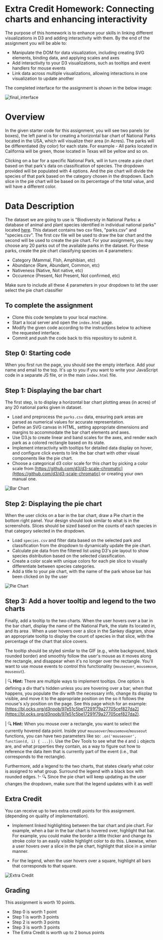 # Extra Credit Homework: Connecting charts and enhancing interactivity
The purpose of this homework is to enhance your skills in linking different visualizations in D3 and adding interactivity with them. By the end of the assignment you will be able to:

 - Manipulate the DOM for data visualization, including creating SVG elements, binding data, and applying scales and axes
 - Add interactivity to your D3 visualizations, such as tooltips and event handlers for mouse events
 - Link data across multiple visualizations, allowing interactions in one visualization to update another

The completed interface for the assignment is shown in the below image:

![final_interface](https://github.com/Kanishk4801/Homework-6/assets/83276964/d2a6a0ce-fc7f-4c46-a9a3-725940a72061)

# Overview
In the given starter code for this assignment, you will see two panels (or boxes), the left panel is for creating a horizontal bar chart of National Parks located in the USA, which will visualize their area (in Acres). The parks will be differentiated (by color) for each state. For example - All parks located in California will be green, those located in Texas will be yellow and so on.

Clicking on a bar for a specific National Park, will in turn create a pie chart based on that park's data on classification of species. The dropdown provided will be populated with 4 options. And the pie chart will divide the species of that park based on the category chosen in the dropdown. Each slice in the pie chart will be based on its percentage of the total value, and will have a different color.

# Data Description 
The dataset we are going to use is "Biodiversity in National Parks: a database of animal and plant species identified in individual national parks" located [here](https://www.kaggle.com/datasets/nationalparkservice/park-biodiversity). This dataset contains two csv files, "parks.csv" and "species.csv". The first csv file will be used to draw the bar chart and the second will be used to create the pie chart. 
For your assignment, you may choose any 20 parks out of the available parks in the dataset. For these parks, create the pie chart classifying species on 4 parameters:

  - Category (Mammal, FIsh, Amphibian, etc)
  - Abundance (Rare, Abundant, Common, etc)
  - Nativeness (Native, Not native, etc)
  - Occurence (Present, Not Present, Not confirmed, etc)

Make sure to include all these 4 parameters in your dropdown to let the user select the pie chart classifier


## To complete the assignment

- Clone this code template to your local machine.
- Start a local server and open the `index.html` page.
- Modify the given code according to the instructions below to achieve the requested interface.
- Commit and push the code back to this repository to submit it.

## Step 0: Starting code

When you first run the page, you should see the empty interface. Add your name and email to the top. It's up to you if you want to write your JavaScript code in a separate JS file, or in the main `index.html` file.

## Step 1: Displaying the bar chart

The first step, is to display a horizontal bar chart plotting areas (in acres) of any 20 national parks given in dataset.

-  Load and preprocess the `parks.csv` data, ensuring park areas are parsed as numerical values for accurate representation.
- Define an SVG canvas in HTML, setting appropriate dimensions and margins to accommodate the bar chart elements and axes.
- Use D3.js to create linear and band scales for the axes, and render each park as a colored rectangle based on its state.
- Implement interactivity with tooltips for detailed data display on hover, and configure click events to link the bar chart with other visual components like the pie chart.
- Choose a categorical d3 color scale for this chart by picking a color scale from [https://github.com/d3/d3-scale-chromatic](https://github.com/d3/d3-scale-chromatic) or creating your own manual one.

![Bar Chart](https://github.com/Kanishk4801/Homework-6/assets/83276964/5b099017-16cf-4229-a7c2-728723c5652d)

## Step 2: Displaying the pie chart

When the user clicks on a bar in the bar chart, draw a Pie chart in the bottom right panel. Your design should look similar to what is in the screenshots. Slices should be sized based on the counts of each species in that category selected in the dropdown.


- Load `species.csv` and filter data based on the selected park and classification from the dropdown to dynamically update the pie chart.
- Calculate pie data from the filtered list using D3's pie layout to show species distribution based on the selected classification.
- Create a color scale with unique colors for each pie slice to visually differentiate between species categories.
- Add a title to your pie chart, with the name of the park whose bar has been clicked on by the user

![Pie Chart](https://github.com/Kanishk4801/Homework-6/assets/83276964/0d5c0413-1715-4f37-a245-fcf1b06640b2)

## Step 3: Add a hover tooltip and legend to the two charts

Finally, add a tooltip to the two charts. When the user hovers over a bar in the bar chart, display the name of the National Park, the state its located in, and its area . When a user hovers over a slice in the Sankey diagram, show an appropriate tooltip to display the count of species in that slice, with the percentage of the chart that slice covers.

The tooltip should be styled similar to the GIF (e.g., white background, black rounded border) and smoothly follow the user's mouse as it moves along the rectangle, and disappear when it's no longer over the rectangle. You'll want to use mouse events to control this functionality (`mouseover`, `mousemove`, `mouseout`).

| 🔍 **Hint:** There are multiple ways to implement tooltips. One option is defining a div that's hidden unless you are hovering over a bar; when that happens, you populate the div with the necessary info, change its display to visible, and move it to the appropriate position on the so it follows the mouse's x/y position on the page. See  this page which for an example: [https://bl.ocks.org/d3noob/97e51c5be17291f79a27705cef827da2](https://bl.ocks.org/d3noob/97e51c5be17291f79a27705cef827da2).

| 🔍 **Hint:** When you mouse over a rectangle, you want to select the currently hovered data point. Inside your `mouseover`/`mousemove`/`mouseout` functions, you can have two parameters like so: `.on('mouseover', function(d, i) { ...})`. Use the Dev Tools to see what the `d` and `i` objects are, and what properties they contain, as a way to figure out how to reference the data item that is currently part of the event (i.e., that corresponds to the rectangle).

Furthermore, add a legend to the two charts, that states clearly what color is assigned to what group. Surround the legend with a black box with rounded edges.
!- 🔍 Since the pie chart will keep updating as the user changes the dropdown, make sure that the legend updates with it as well!


## Extra Credit

You can receive up to two extra credit points for this assignment. (depending on quality  of implementation).

 - Implement linked highlighting between the bar chart and pie chart. For example, when a bar in the bar chart is hovered over, highlight that bar. For example, you could make the border a little thicker and change its stroke color to an easily visible highlight color to do this. Likewise, when a user hovers over a slice in the pie chart, highlight that slice in a similar manner.

- For the legend, when the user hovers over a square, highlight all bars that corresponds to that square.

![Extra Credit](https://github.com/Kanishk4801/Homework-6/assets/83276964/f416fd05-6ccb-4a4d-98b3-3c9e2718e229)

## Grading

This assignment is worth 10 points.

- Step 0 is worth 1 point
- Step 1 is worth 3 points
- Step 2 is worth 3 points
- Step 3 is worth 3 points
- The Extra Credit is worth up to 2 bonus points



